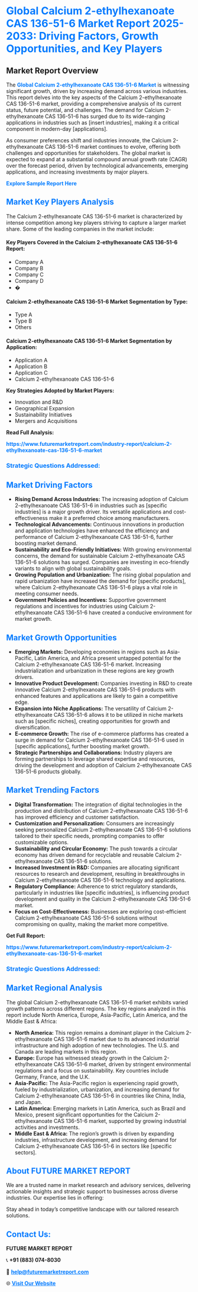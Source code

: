 <h1 style="color: #007BFF;">Global Calcium 2-ethylhexanoate CAS 136-51-6 Market Report 2025-2033: Driving Factors, Growth Opportunities, and Key Players</h1>

<section id="overview">
<h2>Market Report Overview</h2>
<p>The <a href="https://www.futuremarketreport.com/industry-report/calcium-2-ethylhexanoate-cas-136-51-6-market" style="color: #007BFF; text-decoration: none;"><strong>Global Calcium 2-ethylhexanoate CAS 136-51-6 Market</strong></a> is witnessing significant growth, driven by increasing demand across various industries. This report delves into the key aspects of the Calcium 2-ethylhexanoate CAS 136-51-6 market, providing a comprehensive analysis of its current status, future potential, and challenges. The demand for Calcium 2-ethylhexanoate CAS 136-51-6 has surged due to its wide-ranging applications in industries such as [insert industries], making it a critical component in modern-day [applications].</p>
<p>As consumer preferences shift and industries innovate, the Calcium 2-ethylhexanoate CAS 136-51-6 market continues to evolve, offering both challenges and opportunities for stakeholders. The global market is expected to expand at a substantial compound annual growth rate (CAGR) over the forecast period, driven by technological advancements, emerging applications, and increasing investments by major players.</p>
</section>

<section id="overview">
<p><a href="https://www.futuremarketreport.com/request-sample/reportId=116582" style="color: #007BFF; text-decoration: none;"><strong>Explore Sample Report Here</strong></a></p>
</section>

<section id="key-players">
<h2 style="color: #007BFF;">Market Key Players Analysis</h2>
<p>The Calcium 2-ethylhexanoate CAS 136-51-6 market is characterized by intense competition among key players striving to capture a larger market share. Some of the leading companies in the market include:</p>
<h4>Key Players Covered in the Calcium 2-ethylhexanoate CAS 136-51-6 Report:</h4>
<ul><li>Company A</li><li>Company B</li><li>Company C</li><li>Company D</li><li>�</li></ul>
<h4>Calcium 2-ethylhexanoate CAS 136-51-6 Market Segmentation by Type:</h4>
<ul><li>Type A</li><li>Type B</li><li>Others</li></ul>

<h4>Calcium 2-ethylhexanoate CAS 136-51-6 Market Segmentation by Application:</h4>
<ul><li>Application A</li><li>Application B</li><li>Application C</li><li>Calcium 2-ethylhexanoate CAS 136-51-6</li></ul>
<p><strong>Key Strategies Adopted by Market Players:</strong></p>
<ul>
<li>Innovation and R&D</li>
<li>Geographical Expansion</li>
<li>Sustainability Initiatives</li>
<li>Mergers and Acquisitions</li>
</ul>
</section>

<section>
<p><strong>Read Full Analysis: </strong></p><a href="https://www.futuremarketreport.com/industry-report/calcium-2-ethylhexanoate-cas-136-51-6-market" style="color: #007BFF; text-decoration: none;"><strong>https://www.futuremarketreport.com/industry-report/calcium-2-ethylhexanoate-cas-136-51-6-market</strong></a>
<h3 style="color: #007BFF;">Strategic Questions Addressed:</h3>
</section>

<section id="driving-factors">
<h2 style="color: #007BFF;">Market Driving Factors</h2>
<ul>
<li><strong>Rising Demand Across Industries:</strong> The increasing adoption of Calcium 2-ethylhexanoate CAS 136-51-6 in industries such as [specific industries] is a major growth driver. Its versatile applications and cost-effectiveness make it a preferred choice among manufacturers.</li>
<li><strong>Technological Advancements:</strong> Continuous innovations in production and application technologies have enhanced the efficiency and performance of Calcium 2-ethylhexanoate CAS 136-51-6, further boosting market demand.</li>
<li><strong>Sustainability and Eco-Friendly Initiatives:</strong> With growing environmental concerns, the demand for sustainable Calcium 2-ethylhexanoate CAS 136-51-6 solutions has surged. Companies are investing in eco-friendly variants to align with global sustainability goals.</li>
<li><strong>Growing Population and Urbanization:</strong> The rising global population and rapid urbanization have increased the demand for [specific products], where Calcium 2-ethylhexanoate CAS 136-51-6 plays a vital role in meeting consumer needs.</li>
<li><strong>Government Policies and Incentives:</strong> Supportive government regulations and incentives for industries using Calcium 2-ethylhexanoate CAS 136-51-6 have created a conducive environment for market growth.</li>
</ul>
</section>

<section id="growth-opportunities">
<h2 style="color: #007BFF;">Market Growth Opportunities</h2>
<ul>
<li><strong>Emerging Markets:</strong> Developing economies in regions such as Asia-Pacific, Latin America, and Africa present untapped potential for the Calcium 2-ethylhexanoate CAS 136-51-6 market. Increasing industrialization and urbanization in these regions are key growth drivers.</li>
<li><strong>Innovative Product Development:</strong> Companies investing in R&D to create innovative Calcium 2-ethylhexanoate CAS 136-51-6 products with enhanced features and applications are likely to gain a competitive edge.</li>
<li><strong>Expansion into Niche Applications:</strong> The versatility of Calcium 2-ethylhexanoate CAS 136-51-6 allows it to be utilized in niche markets such as [specific niches], creating opportunities for growth and diversification.</li>
<li><strong>E-commerce Growth:</strong> The rise of e-commerce platforms has created a surge in demand for Calcium 2-ethylhexanoate CAS 136-51-6 used in [specific applications], further boosting market growth.</li>
<li><strong>Strategic Partnerships and Collaborations:</strong> Industry players are forming partnerships to leverage shared expertise and resources, driving the development and adoption of Calcium 2-ethylhexanoate CAS 136-51-6 products globally.</li>
</ul>
</section>

<section id="trending-factors">
<h2 style="color: #007BFF;">Market Trending Factors</h2>
<ul>
<li><strong>Digital Transformation:</strong> The integration of digital technologies in the production and distribution of Calcium 2-ethylhexanoate CAS 136-51-6 has improved efficiency and customer satisfaction.</li>
<li><strong>Customization and Personalization:</strong> Consumers are increasingly seeking personalized Calcium 2-ethylhexanoate CAS 136-51-6 solutions tailored to their specific needs, prompting companies to offer customizable options.</li>
<li><strong>Sustainability and Circular Economy:</strong> The push towards a circular economy has driven demand for recyclable and reusable Calcium 2-ethylhexanoate CAS 136-51-6 solutions.</li>
<li><strong>Increased Investment in R&D:</strong> Companies are allocating significant resources to research and development, resulting in breakthroughs in Calcium 2-ethylhexanoate CAS 136-51-6 technology and applications.</li>
<li><strong>Regulatory Compliance:</strong> Adherence to strict regulatory standards, particularly in industries like [specific industries], is influencing product development and quality in the Calcium 2-ethylhexanoate CAS 136-51-6 market.</li>
<li><strong>Focus on Cost-Effectiveness:</strong> Businesses are exploring cost-efficient Calcium 2-ethylhexanoate CAS 136-51-6 solutions without compromising on quality, making the market more competitive.</li>
</ul>
</section>

<section>
<p><strong>Get Full Report: </strong></p><a href="https://www.futuremarketreport.com/industry-report/calcium-2-ethylhexanoate-cas-136-51-6-market" style="color: #007BFF; text-decoration: none;"><strong>https://www.futuremarketreport.com/industry-report/calcium-2-ethylhexanoate-cas-136-51-6-market</strong></a>
<h3 style="color: #007BFF;">Strategic Questions Addressed:</h3>
</section>


<section id="regional-analysis">
<h2 style="color: #007BFF;">Market Regional Analysis</h2>
<p>The global Calcium 2-ethylhexanoate CAS 136-51-6 market exhibits varied growth patterns across different regions. The key regions analyzed in this report include North America, Europe, Asia-Pacific, Latin America, and the Middle East & Africa:</p>
<ul>
<li><strong>North America:</strong> This region remains a dominant player in the Calcium 2-ethylhexanoate CAS 136-51-6 market due to its advanced industrial infrastructure and high adoption of new technologies. The U.S. and Canada are leading markets in this region.</li>
<li><strong>Europe:</strong> Europe has witnessed steady growth in the Calcium 2-ethylhexanoate CAS 136-51-6 market, driven by stringent environmental regulations and a focus on sustainability. Key countries include Germany, France, and the U.K.</li>
<li><strong>Asia-Pacific:</strong> The Asia-Pacific region is experiencing rapid growth, fueled by industrialization, urbanization, and increasing demand for Calcium 2-ethylhexanoate CAS 136-51-6 in countries like China, India, and Japan.</li>
<li><strong>Latin America:</strong> Emerging markets in Latin America, such as Brazil and Mexico, present significant opportunities for the Calcium 2-ethylhexanoate CAS 136-51-6 market, supported by growing industrial activities and investments.</li>
<li><strong>Middle East & Africa:</strong> The region’s growth is driven by expanding industries, infrastructure development, and increasing demand for Calcium 2-ethylhexanoate CAS 136-51-6 in sectors like [specific sectors].</li>
</ul>
</section>

<footer>
<h2 style="color: #007BFF;">About FUTURE MARKET REPORT</h2>
<p>We are a trusted name in market research and advisory services, delivering actionable insights and strategic support to businesses across diverse industries. Our expertise lies in offering:</p>

<p>Stay ahead in today’s competitive landscape with our tailored research solutions.</p>

<h2 style="color: #007BFF;">Contact Us:</h2>
<p><strong>FUTURE MARKET REPORT</strong></p>
<p>📞 <strong>+91 (883) 074-8030</strong></p>
<p>📧 <strong><a href="mailto:help@futuremarketreport.com" style="color: #007BFF;">help@futuremarketreport.com</a></strong></p>
<p>🌐 <strong><a href="https://www.futuremarketreport.com/" style="color: #007BFF;">Visit Our Website</a></strong></p>
</footer>
